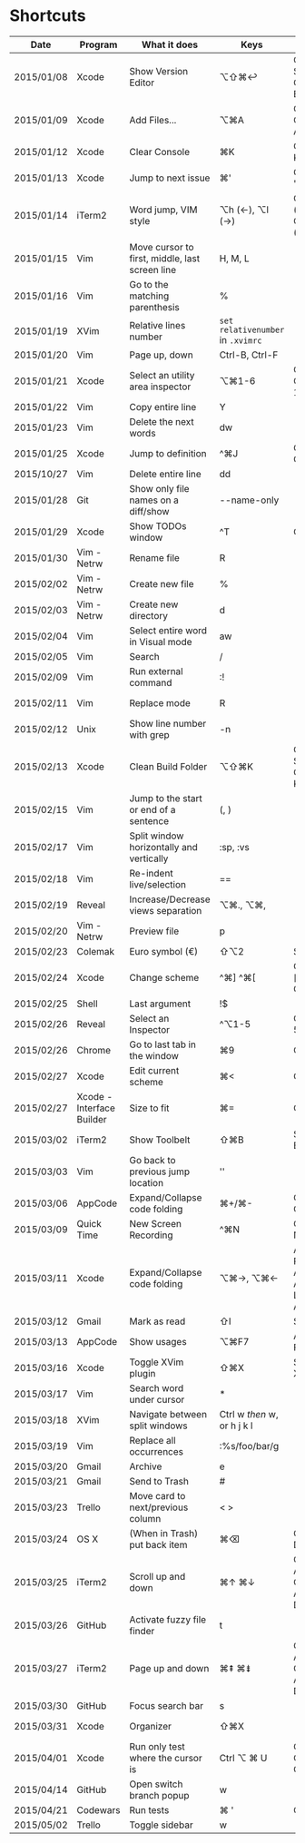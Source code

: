 # Shortcuts

Date | Program | What it does | Keys | Keys | Notes
---|---|---|---|---|---
2015/01/08 | Xcode | Show Version Editor | ⌥⇧⌘↩ | Option Shift Command Enter |
2015/01/09 | Xcode | Add Files... | ⌥⌘A | Option Command A |
2015/01/12 | Xcode | Clear Console | ⌘K | Command K |
2015/01/13 | Xcode | Jump to next issue | ⌘'| Command ' |
2015/01/14 | iTerm2 | Word jump, VIM style | ⌥h (←), ⌥l (→) | Option H (←), Option L (→) | https://coderwall.com/p/h6yfda/use-and-to-jump-forwards-backwards-words-in-iterm-2-on-os-x
2015/01/15 | Vim | Move cursor to first, middle, last screen line | H, M, L | |
2015/01/16 | Vim | Go to the matching parenthesis | % | |
2015/01/19 | XVim | Relative lines number | `set relativenumber` in `.xvimrc` | | Port of [this](http://jeffkreeftmeijer.com/2012/relative-line-numbers-in-vim-for-super-fast-movement/) vim plugin
2015/01/20 | Vim | Page up, down | Ctrl-B, Ctrl-F | | |
2015/01/21 | Xcode | Select an utility area inspector | ⌥⌘1-6 | Option Command 1 to 6 |
2015/01/22 | Vim | Copy entire line | Y | |
2015/01/23 | Vim | Delete the next <number> words | d<number>w | | This is actually a deeper combo: command number motion, which repeats command number times in the motiond direction (_I think_)
2015/01/25 | Xcode | Jump to definition | ^⌘J | Ctrl Comant J | Jump to definition on what's under the cursor
2015/10/27 | Vim | Delete entire line | dd | |
2015/01/28 | Git | Show only file names on a diff/show | --name-only | | Use this `git show HEAD --name-only` to see only the names of the files changed in the last commit
2015/01/29 | Xcode | Show TODOs window | ^T | Ctrl T | Needs the [XToDo plugin](https://github.com/trawor/XToDo) to be installed
2015/01/30 | Vim - Netrw | Rename file | R | | _To be fair it'd always been written on the header, quite silly that I had to google it..._
2015/02/02 | Vim - Netrw | Create new file | % | | _This one wasn't in the header instead ^^_
2015/02/03 | Vim - Netrw | Create new directory | d | | 
2015/02/04 | Vim | Select entire word in Visual mode | aw | |
2015/02/05 | Vim | Search | / | | _Then using n you can go to the next match_ |
2015/02/09 | Vim | Run external command | :! | |
2015/02/11 | Vim | Replace mode | R | | "Replace mode is like Insert mode, but every typed character deletes an existing character." `vimtutor`
2015/02/12 | Unix | Show line number with grep | -n | | _Ok this is an option, but it's kind of a shortcut right?_
2015/02/13 | Xcode | Clean Build Folder | ⌥⇧⌘K | Option Shift Command K | Deletes the infamous DerivedData folder
2015/02/15 | Vim | Jump to the start or end of a sentence | (, ) | |
2015/02/17 | Vim | Split window horizontally and vertically | :sp, :vs | |
2015/02/18 | Vim | Re-indent live/selection | == | |
2015/02/19 | Reveal | Increase/Decrease views separation | ⌥⌘., ⌥⌘, | |
2015/02/20 | Vim - Netrw | Preview file | p | |
2015/02/23 | Colemak | Euro symbol (€) | ⇧⌥2| Shift Alt 2 | |
2015/02/24 | Xcode | Change scheme | ^⌘] ^⌘[ | Ctrl Cmd [, Ctrl Cmd ] |
2015/02/25 | Shell | Last argument | !$ | | `chmod 755 /etc/file; vim !$ # vim /etc/file`
2015/02/26 | Reveal | Select an Inspector | ^⌥1-5 | Ctrl Alt 1-5 |
2015/02/26 | Chrome | Go to last tab in the window | ⌘9 | Cmd 9 | |
2015/02/27 | Xcode | Edit current scheme | ⌘< | Cmd < | |
2015/02/27 | Xcode - Interface Builder | Size to fit | ⌘= | Cmd = | |
2015/03/02 | iTerm2 | Show Toolbelt | ⇧⌘B | Shift Cmd B | |
2015/03/03 | Vim | Go back to previous jump location | '' | | 
2015/03/06 | AppCode | Expand/Collapse code folding | ⌘+/⌘- | Cmd + / Cmd - | _This is for keyboards without NumPad_ |
2015/03/09 | Quick Time | New Screen Recording | ^⌘N | Ctrl Cmd N | |
2015/03/11 | Xcode | Expand/Collapse code folding | ⌥⌘→, ⌥⌘←| Alt Cmd Right Arrow / Alt Cmd Left Arrow | |
2015/03/12 | Gmail | Mark as read | ⇧I | Shift I | |
2015/03/13 | AppCode | Show usages | ⌥⌘F7 | Alt Cmd F7 | |
2015/03/16 | Xcode | Toggle XVim plugin | ⇧⌘X | Shift Cmd X | _Useful sometimes, like when you have to add emojis :smile:_ |
2015/03/17 | Vim | Search word under cursor | * | |
2015/03/18 | XVim | Navigate between split windows | Ctrl w _then_ w, or h j k l | | _Same as VIM, of course :simple_smile:_
2015/03/19 | Vim | Replace all occurrences | :%s/foo/bar/g | | Note how you have to use s, which stands for substitute
2015/03/20 | Gmail | Archive | e | |
2015/03/21 | Gmail | Send to Trash | # | |
2015/03/23 | Trello | Move card to next/previous column | < > | |
2015/03/24 | OS X | (When in Trash) put back item | ⌘⌫ | Cmd Delete | https://twitter.com/jspahrsummers/status/580157469357297664 |
2015/03/25 | iTerm2 | Scroll up and down | ⌘↑ ⌘↓ | Cmd Arrow Up, Cmd Arrow Down | 
2015/03/26 | GitHub | Activate fuzzy file finder | t | | 
2015/03/27 | iTerm2 | Page up and down | ⌘⇞ ⌘⇟ | Cmd Fn Arrow Up, Cmd Fn Arrow Down |
2015/03/30 | GitHub | Focus search bar | s | | _Didn't it use to be `/`?_
2015/03/31 | Xcode | Organizer | ⇧⌘X | | _This is a custom shortcut 😎, I set it myself because Xcode 6 doesn't have one_
2015/04/01 | Xcode | Run only test where the cursor is | Ctrl ⌥ ⌘ U | Ctrl Option Cmd U |
2015/04/14 | GitHub | Open switch branch popup | w | |
2015/04/21 | Codewars | Run tests | ⌘ ' | Cmd ' |
2015/05/02 | Trello | Toggle sidebar | w | |  
